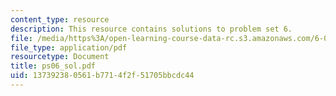 ```yaml
---
content_type: resource
description: This resource contains solutions to problem set 6.
file: /media/https%3A/open-learning-course-data-rc.s3.amazonaws.com/6-041-probabilistic-systems-analysis-and-applied-probability-spring-2006/137392380561b7714f2f51705bbcdc44_ps06_sol.pdf
file_type: application/pdf
resourcetype: Document
title: ps06_sol.pdf
uid: 13739238-0561-b771-4f2f-51705bbcdc44
---
```

